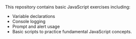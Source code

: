 This repository contains basic JavaScript exercises including:
- Variable declarations
- Console logging
- Prompt and alert usage
- Basic scripts to practice fundamental JavaScript concepts.
